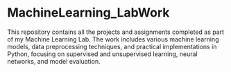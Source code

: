 # MachineLearning_LabWork
This repository contains all the projects and assignments completed as part of my Machine Learning Lab. The work includes various machine learning models, data preprocessing techniques, and practical implementations in Python, focusing on supervised and unsupervised learning, neural networks, and model evaluation.

